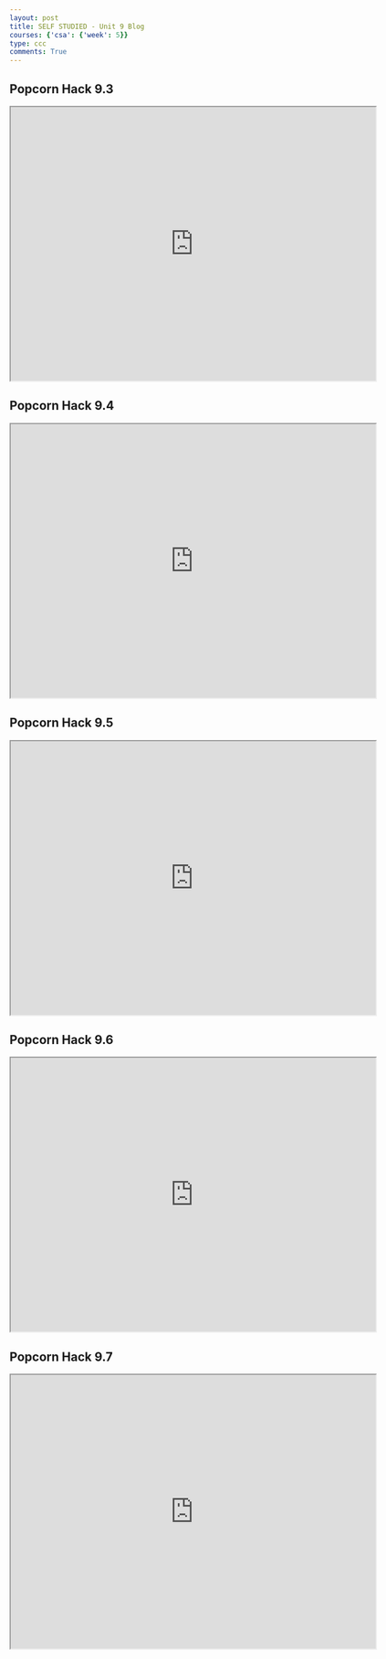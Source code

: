 ```yaml
---
layout: post
title: SELF STUDIED - Unit 9 Blog
courses: {'csa': {'week': 5}}
type: ccc
comments: True
---
```


## Popcorn Hack 9.3
<iframe src="https://drive.google.com/file/d/1INyD9nwtlB_4YtjD5EUfGyUpEkPFU6_C/preview" width="640" height="480" allow="autoplay"></iframe>

## Popcorn Hack 9.4
<iframe src="https://drive.google.com/file/d/1WlvR0hYfRfEgbzdNqXnvk7MM1eyD-zEx/preview" width="640" height="480" allow="autoplay"></iframe>

## Popcorn Hack 9.5
<iframe src="https://drive.google.com/file/d/1CsEYWuFabzHz8T-Oet396Sx0A0VYCyx7/preview" width="640" height="480" allow="autoplay"></iframe>

## Popcorn Hack 9.6
<iframe src="https://drive.google.com/file/d/1raFtkE6LPxKhc9zTUcqnlu-6okTxqYcq/preview" width="640" height="480" allow="autoplay"></iframe>

## Popcorn Hack 9.7 
<iframe src="https://drive.google.com/file/d/1ztPHf5Xx3ZZXSjCAcm7du6x_rQatnMaW/preview" width="640" height="480" allow="autoplay"></iframe>


